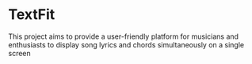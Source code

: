 # TextFit
This project aims to provide a user-friendly platform for musicians and enthusiasts to display song lyrics and chords simultaneously on a single screen
